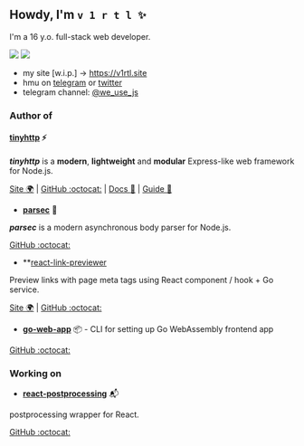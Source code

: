 ## Howdy, I'm `v 1 r t l ✨`

I'm a 16 y.o. full-stack web developer.

[![](https://img.shields.io/badge/website-v1rtl.site-blue?style=flat-square)](https://v1rtl.site) ![](https://img.shields.io/badge/languages-ts,js,go-black?style=flat-square)

- my site [w.i.p.] -> https://v1rtl.site
- hmu on [telegram](https://t.me/talentless_guy) or [twitter](https://twitter.com/v1rtl)
- telegram channel: [@we_use_js](https://t.me/we_use_js)

### Author of

#### [tinyhttp](https://tinyhttp.v1rtl.site) :zap:

_**tinyhttp**_ is a **modern**, **lightweight** and **modular** Express-like web framework for Node.js.

[Site :earth_africa:](https://tinyhttp.v1rtl.site) | [GitHub :octocat:](https://github.com/talentlessguy/tinyhttp) | [Docs :scroll:](https://tinyhttp.v1rtl.site/docs) | [Guide :triangular_flag_on_post:](https://tinyhttp.v1rtl.site/learn)

* **[parsec](https://github.com/talentlessguy/parsec)** :milky_way: 

_**parsec**_ is a modern asynchronous body parser for Node.js.

[GitHub :octocat:](https://github.com/talentlessguy/parsec)

* **[react-link-previewer](https://react-link-previewer.now.sh/)

Preview links with page meta tags using React component / hook + Go service.

[Site :earth_africa:](https://react-link-previewer.now.sh) | [GitHub :octocat:](https://github.com/relay-chat/react-link-previewer)

* **[go-web-app](https://github.com/talentlessguy/go-web-app)** 📦 - CLI for setting up Go WebAssembly frontend app

[GitHub :octocat:](https://github.com/talentlessguy/go-web-app)

### Working on

* **[react-postprocessing](https://github.com/react-spring/react-postprocessing)** 📬

postprocessing wrapper for React.

[GitHub :octocat:](https://github.com/react-spring/react-postprocessing)
